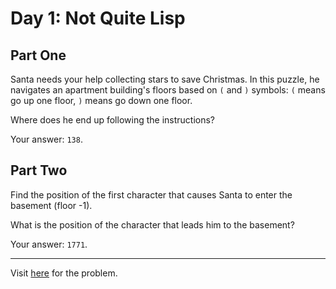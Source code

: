 # Day 1: Not Quite Lisp

## Part One
Santa needs your help collecting stars to save Christmas. In this puzzle, he navigates an apartment building's floors based on `(` and `)` symbols: `(` means go up one floor, `)` means go down one floor.

Where does he end up following the instructions?

Your answer: `138`.

## Part Two

Find the position of the first character that causes Santa to enter the basement (floor -1).

What is the position of the character that leads him to the basement?

Your answer: `1771`.

* * * * *

Visit [here](https://adventofcode.com/2015/day/1) for the problem.